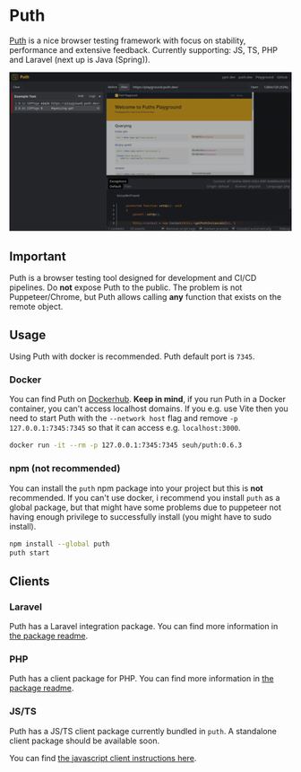 # Puth

[Puth](https://puth.dev) is a nice browser testing framework with focus on stability, performance and extensive
feedback. Currently supporting: JS, TS, PHP and Laravel (next up is Java (Spring)).

![GUI Preview](assets/gui-preview.png)

## Important

Puth is a browser testing tool designed for development and CI/CD pipelines. Do **not** expose Puth to the public.
The problem is not Puppeteer/Chrome, but Puth allows calling **any** function that exists on the remote object.

## Usage

Using Puth with docker is recommended. Puth default port is `7345`.

### Docker

You can find Puth on [Dockerhub](https://hub.docker.com/r/seuh/puth). **Keep in mind**, if you run Puth in a Docker
container, you can't access localhost domains. If you e.g. use Vite then you need to start Puth with the
`--network host` flag and remove `-p 127.0.0.1:7345:7345` so that it can access e.g. `localhost:3000`.

```bash
docker run -it --rm -p 127.0.0.1:7345:7345 seuh/puth:0.6.3
```

### npm (not recommended)

You can install the `puth` npm package into your project but this is **not** recommended. If you can't use docker, i
recommend you install `puth` as a global package, but that might have some problems due to puppeteer not having enough
privilege to successfully install (you might have to sudo install).

```bash
npm install --global puth
puth start
```

## Clients

### Laravel

Puth has a Laravel integration package. You can find more information in [the package readme](workspaces/clients/php/laravel/README.md).

### PHP

Puth has a client package for PHP. You can find more information in [the package readme](workspaces/clients/php/client/README.md).


### JS/TS

Puth has a JS/TS client package currently bundled in `puth`. A standalone client package should be available soon.

You can find [the javascript client instructions here](https://puth.dev/docs/javascript).